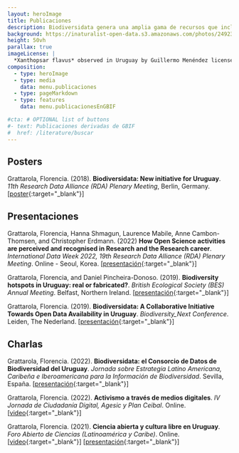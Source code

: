 ```yaml
---
layout: heroImage
title: Publicaciones
description: Biodiversidata genera una amplia gama de recursos que incluyen publicaciones, posters, presentaciones y charlas, derivados del trabajo de las y los integrantes del equipo
background: https://inaturalist-open-data.s3.amazonaws.com/photos/249235170/original.jpg
height: 50vh
parallax: true
imageLicense: |
  *Xanthopsar flavus* observed in Uruguay by Guillermo Menéndez licensed under [CC BY-NC](http://creativecommons.org/licenses/by-nc/4.0/) via [iNaturalist](https://www.naturalista.uy/observations/145124276)
composition:
  - type: heroImage
  - type: media
    data: menu.publicaciones
  - type: pageMarkdown
  - type: features
    data: menu.publicacionesEnGBIF

#cta: # OPTIONAL list of buttons
#- text: Publicaciones derivadas de GBIF
#  href: /literature/buscar
---
```


<!-- ## Publicaciones

Grattarola, Florencia et al. (2020). Multiple Forms of Hotspots of Tetrapod Biodiversity and the Challenges of Open-Access Data Scarcity. *Scientific Reports* 10: 22045. <a class="myDoi" href="https://doi.org/10.1038/s41598-020-79074-8" target="_blank"><span>DOI</span><span>10.1038/s41598-020-79074-8</span></a>

Grattarola, Florencia et al. (2020). Biodiversidata: A Novel Dataset for the Vascular Plant Species Diversity in Uruguay. *Biodiversity Data Journal* 8:e56850. <a class="myDoi" href="https://doi.org/10.3897/BDJ.8.e56850" target="_blank"><span>DOI</span><span>10.3897/BDJ.8.e56850</span></a>

Grattarola, Florencia et al. (2019). Biodiversidata: An Open-Access Biodiversity Database for Uruguay. *Biodiversity Data Journal* 7:e36226. <a class="myDoi" href="https://doi.org/10.3897/BDJ.7.e36226" target="_blank"><span>DOI</span><span>10.3897/BDJ.7.e36226</span></a>

Grattarola, Florencia, and Daniel Pincheira-Donoso. (2019). Biodiversidata: A Collaborative Initiative Towards Open Data Availability in Uruguay. *Biodiversity Information Science and Standards* 3:e37715. <a class="myDoi" href="https://doi.org/10.3897/biss.3.37715" target="_blank"><span>DOI</span><span>10.3897/biss.3.37715</span></a>

Grattarola, Florencia, and Daniel Pincheira-Donoso. (2019). Data-Sharing En Uruguay, La Visión de Los Colectores y Usuarios de Datos. *Boletín de la Sociedad Zoológica del Uruguay* 28(1): 1–14. <a class="myDoi" href="https://doi.org/10.26462/28.1.1" target="_blank"><span>DOI</span><span>10.26462/28.1.1</span></a> -->

## Posters

Grattarola, Florencia. (2018). **Biodiversidata: New initiative for Uruguay**. *11th Research Data Alliance (RDA) Plenary Meeting*, Berlin, Germany. [[poster](https://www.researchgate.net/publication/324363011_Biodiversidata_New_initiative_for_Uruguay){:target="_blank"}]


## Presentaciones

Grattarola, Florencia, Hanna Shmagun, Laurence Mabile, Anne Cambon-Thomsen, and Christopher Erdmann. (2022)
**How Open Science activities are perceived and recognised in Research and the Research career**. *International Data Week 2022, 19th Research Data Alliance (RDA) Plenary Meeting*. Online - Seoul, Korea. [[presentación](https://www.rd-alliance.org/system/files/documents/RDA%20P19%20SHARC%20ig%20session%20slides%20-%2020jun22.pdf){:target="_blank"}]  

Grattarola, Florencia, and Daniel Pincheira-Donoso. (2019). **Biodiversity hotspots in Uruguay: real or fabricated?**. *British Ecological Society (BES) Annual Meeting*. Belfast, Northern Ireland. [[presentación](https://flograttarola.com/talk/biodiversity-hotspots-in-uruguay-real-or-fabricated/FGrattarola_BES2019_WEB.pdf){:target="_blank"}]  

Grattarola, Florencia. (2019). **Biodiversidata: A Collaborative Initiative Towards Open Data Availability in Uruguay**. *Biodiversity_Next Conference*. Leiden, The Nederland. [[presentación](https://flograttarola.com/talk/biodiversidata-a-collaborative-initiative-towards-open-data-availability-in-uruguay/Grattarola_and_Pincheira-Donoso_BiodNext_SS73.pdf){:target="_blank"}]  

## Charlas

Grattarola, Florencia. (2022). **Biodiversidata: el Consorcio de Datos de Biodiversidad del Uruguay**. *Jornada sobre Estrategia Latino Americana, Caribeña e Iberoamericana para la Información de Biodiversidad*. Sevilla, España. [[presentación](https://flograttarola.com/talk/biodiversidata-el-consorcio-de-datos-de-biodiversidad-del-uruguay/Biodiversidata_Sevilla.pdf){:target="_blank"}]  

Grattarola, Florencia. (2022). **Activismo a través de medios digitales**. *IV Jornada de Ciudadanía Digital, Agesic y Plan Ceibal*. Online. [[video](https://youtu.be/NNA46QEZVQI){:target="_blank"}]  

Grattarola, Florencia. (2021). **Ciencia abierta y cultura libre en Uruguay**. *Foro Abierto de Ciencias (Latinoamérica y Caribe)*. Online. [[video](https://youtu.be/W6i6y87p2IM){:target="_blank"}] [[presentación](https://flograttarola.com/talk/ciencia-abierta-y-cultura-libre-en-uruguay/Charla_Foro_CILAC_2021.pdf){:target="_blank"}]  
